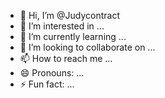 - 👋 Hi, I’m @Judycontract
- 👀 I’m interested in ...
- 🌱 I’m currently learning ...
- 💞️ I’m looking to collaborate on ...
- 📫 How to reach me ...
- 😄 Pronouns: ...
- ⚡ Fun fact: ...

<!---
Judycontract/Judycontract is a ✨ special ✨ repository because its `README.md` (this file) appears on your GitHub profile.
You can click the Preview link to take a look at your changes.
--->

